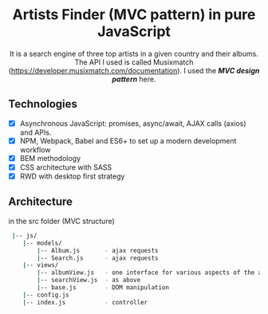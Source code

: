 <div align="center">

# Artists Finder (MVC pattern) in pure JavaScript

It is a search engine of three top artists in a given country and their albums. The API I used is called Musixmatch (https://developer.musixmatch.com/documentation). I used the ***MVC design pattern*** here.

</div>

## Technologies 
+ [x] Asynchronous JavaScript: promises, async/await, AJAX calls (axios) and APIs.
+ [x] NPM, Webpack, Babel and ES6+ to set up a modern development workflow 
+ [x] BEM methodology
+ [x] CSS architecture with SASS
+ [x] RWD with desktop first strategy

## Architecture

in the src folder (MVC structure)
```bash
 |-- js/
    |-- models/
        |-- Album.js       - ajax requests
        |-- Search.js      - ajax requests
    |-- views/
        |-- albumView.js   - one interface for various aspects of the app
        |-- searchView.js  - as above
        |-- base.js        - DOM manipulation
    |-- config.js
    |-- index.js           - controller
```

